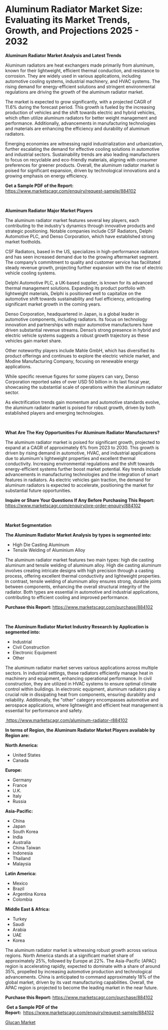 <p><h1>Aluminum Radiator Market Size: Evaluating its Market Trends, Growth, and Projections 2025 - 2032</h1></p><p><strong>Aluminum Radiator Market Analysis and Latest Trends</strong></p>
<p><p>Aluminum radiators are heat exchangers made primarily from aluminum, known for their lightweight, efficient thermal conduction, and resistance to corrosion. They are widely used in various applications, including automotive cooling systems, industrial machinery, and HVAC systems. The rising demand for energy-efficient solutions and stringent environmental regulations are driving the growth of the aluminum radiator market. </p><p>The market is expected to grow significantly, with a projected CAGR of 11.6% during the forecast period. This growth is fueled by the increasing production of vehicles and the shift towards electric and hybrid vehicles, which often utilize aluminum radiators for better weight management and performance. Additionally, advancements in manufacturing technologies and materials are enhancing the efficiency and durability of aluminum radiators.</p><p>Emerging economies are witnessing rapid industrialization and urbanization, further escalating the demand for effective cooling solutions in automotive and industrial sectors. Sustainability trends are also leading manufacturers to focus on recyclable and eco-friendly materials, aligning with consumer preferences for greener products. Overall, the aluminum radiator market is poised for significant expansion, driven by technological innovations and a growing emphasis on energy efficiency.</p></p>
<p><strong>Get a Sample PDF of the Report:&nbsp;</strong> <a href="https://www.marketscagr.com/enquiry/request-sample/884102?utm_campaign=2653&utm_medium=2&utm_source=Github&utm_content=ia&utm_term=31032025&utm_id=aluminum-radiator">https://www.marketscagr.com/enquiry/request-sample/884102</a></p>
<p>&nbsp;</p>
<p><strong>Aluminum Radiator Major Market Players</strong></p>
<p><p>The aluminum radiator market features several key players, each contributing to the industry's dynamics through innovative products and strategic positioning. Notable companies include CSF Radiators, Delphi Automotive PLC, and Denso Corporation, which have established strong market footholds.</p><p>CSF Radiators, based in the US, specializes in high-performance radiators and has seen increased demand due to the growing aftermarket segment. The company’s commitment to quality and customer service has facilitated steady revenue growth, projecting further expansion with the rise of electric vehicle cooling systems.</p><p>Delphi Automotive PLC, a UK-based supplier, is known for its advanced thermal management solutions. Expanding its product portfolio with lightweight materials, Delphi is positioned well to capitalize on the automotive shift towards sustainability and fuel efficiency, anticipating significant market growth in the coming years.</p><p>Denso Corporation, headquartered in Japan, is a global leader in automotive components, including radiators. Its focus on technology innovation and partnerships with major automotive manufacturers have driven substantial revenue streams. Denso’s strong presence in hybrid and electric vehicle systems suggests a robust growth trajectory as these vehicles gain market share.</p><p>Other noteworthy players include Mahle GmbH, which has diversified its product offerings and continues to explore the electric vehicle market, and Modine Manufacturing Company, focusing on renewable energy applications. </p><p>While specific revenue figures for some players can vary, Denso Corporation reported sales of over USD 50 billion in its last fiscal year, showcasing the substantial scale of operations within the aluminum radiator sector. </p><p>As electrification trends gain momentum and automotive standards evolve, the aluminum radiator market is poised for robust growth, driven by both established players and emerging technologies.</p></p>
<p>&nbsp;</p>
<p><strong>What Are The Key Opportunities For Aluminum Radiator Manufacturers?</strong></p>
<p><p>The aluminum radiator market is poised for significant growth, projected to expand at a CAGR of approximately 6% from 2023 to 2030. This growth is driven by rising demand in automotive, HVAC, and industrial applications due to aluminum's lightweight properties and excellent thermal conductivity. Increasing environmental regulations and the shift towards energy-efficient systems further boost market potential. Key trends include advancements in manufacturing technologies and the integration of smart features in radiators. As electric vehicles gain traction, the demand for aluminum radiators is expected to accelerate, positioning the market for substantial future opportunities.</p></p>
<p><strong>Inquire or Share Your Questions If Any Before Purchasing This Report:</strong> <a href="https://www.marketscagr.com/enquiry/pre-order-enquiry/884102?utm_campaign=2653&utm_medium=2&utm_source=Github&utm_content=ia&utm_term=31032025&utm_id=aluminum-radiator">https://www.marketscagr.com/enquiry/pre-order-enquiry/884102</a></p>
<p>&nbsp;</p>
<p><strong>Market Segmentation</strong></p>
<p><strong>The Aluminum Radiator Market Analysis by types is segmented into:</strong></p>
<p><ul><li>High Die Casting Aluminum</li><li>Tensile Welding of Aluminium Alloy</li></ul></p>
<p><p>The aluminum radiator market features two main types: high die casting aluminum and tensile welding of aluminum alloy. High die casting aluminum involves creating intricate designs with high precision through a casting process, offering excellent thermal conductivity and lightweight properties. In contrast, tensile welding of aluminum alloy ensures strong, durable joints between components, enhancing the overall structural integrity of the radiator. Both types are essential in automotive and industrial applications, contributing to efficient cooling and improved performance.</p></p>
<p><strong>Purchase this Report:&nbsp;</strong><a href="https://www.marketscagr.com/purchase/884102?utm_campaign=2653&utm_medium=2&utm_source=Github&utm_content=ia&utm_term=31032025&utm_id=aluminum-radiator">https://www.marketscagr.com/purchase/884102</a></p>
<p>&nbsp;</p>
<p><strong>The Aluminum Radiator Market Industry Research by Application is segmented into:</strong></p>
<p><ul><li>Industrial</li><li>Civil Construction</li><li>Electronic Equipment</li><li>Other</li></ul></p>
<p><p>The aluminum radiator market serves various applications across multiple sectors. In industrial settings, these radiators efficiently manage heat in machinery and equipment, enhancing operational performance. In civil construction, they are utilized in HVAC systems to ensure optimal climate control within buildings. In electronic equipment, aluminum radiators play a crucial role in dissipating heat from components, ensuring durability and reliability. Additionally, the "other" category encompasses automotive and aerospace applications, where lightweight and efficient heat management is essential for performance and safety.</p></p>
<p><a href="https://www.marketscagr.com/aluminum-radiator-r884102?utm_campaign=2653&utm_medium=2&utm_source=Github&utm_content=ia&utm_term=31032025&utm_id=aluminum-radiator">&nbsp;https://www.marketscagr.com/aluminum-radiator-r884102</a></p>
<p><strong>In terms of Region, the Aluminum Radiator Market Players available by Region are:</strong></p>
<p>
    <p> <strong> North America: </strong>
        <ul>
            <li>United States</li>
            <li>Canada</li>
        </ul>
        </p> 
    <p> <strong> Europe: </strong>
        <ul>
            <li>Germany</li>
            <li>France</li>
            <li>U.K.</li>
            <li>Italy</li>
            <li>Russia</li>
        </ul>
        </p> 
    <p> <strong> Asia-Pacific: </strong>
        <ul>
            <li>China</li>
            <li>Japan</li>
            <li>South Korea</li>
            <li>India</li>
            <li>Australia</li>
            <li>China Taiwan</li>
            <li>Indonesia</li>
            <li>Thailand</li>
            <li>Malaysia</li>
        </ul>
        </p> 
    <p> <strong> Latin America: </strong>
        <ul>
            <li>Mexico</li>
            <li>Brazil</li>
            <li>Argentina Korea</li>
            <li>Colombia</li>
        </ul>
        </p> 
    <p> <strong> Middle East & Africa: </strong>
        <ul>
            <li>Turkey</li>
            <li>Saudi</li>
            <li>Arabia</li>
            <li>UAE</li>
            <li>Korea</li>
        </ul>
    </p>
    </p>
<p><p>The aluminum radiator market is witnessing robust growth across various regions. North America stands at a significant market share of approximately 25%, followed by Europe at 22%. The Asia-Pacific (APAC) region is accelerating rapidly, expected to dominate with a share of around 35%, propelled by increasing automotive production and technological advancements. China is anticipated to command approximately 18% of the global market, driven by its vast manufacturing capabilities. Overall, the APAC region is projected to become the leading market in the near future.</p></p>
<p><strong>Purchase this Report: </strong><a href="https://www.marketscagr.com/purchase/884102?utm_campaign=2653&utm_medium=2&utm_source=Github&utm_content=ia&utm_term=31032025&utm_id=aluminum-radiator">https://www.marketscagr.com/purchase/884102</a></p>
<p>&nbsp;<strong>Get a Sample PDF of the Report:&nbsp;&nbsp;</strong><a href="https://www.marketscagr.com/enquiry/request-sample/884102?utm_campaign=2653&utm_medium=2&utm_source=Github&utm_content=ia&utm_term=31032025&utm_id=aluminum-radiator">https://www.marketscagr.com/enquiry/request-sample/884102</a></p>
<p><strong></strong></p>
<p><p><a href="https://github.com/toldenargelia86/Market-Research-Report-List-1/blob/main/glucan-market.md?utm_campaign=2653&utm_medium=2&utm_source=Github&utm_content=ia&utm_term=31032025&utm_id=aluminum-radiator">Glucan Market</a></p></p>